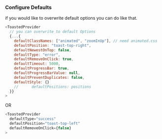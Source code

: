 ### Configure Defaults

if you would like to overwrite default options you can do like that.

```js
<ToastedProvider
  // you can overwrite to default Options
  {...{
    defaultClassNames: ["animated", "zoomInUp"], // need animated.css
    defaultPosition: "toast-top-right",
    defaultNewestOnTop: false,
    defaultType: "error",
    defaultRemoveOnClick: true,
    defaultTimeout: 5000,
    defaultProgressBar: true,
    defaultProgressBarValue: null,
    defaultPreventDuplicates: false,
    defaultStyle: {}
    //      defaultPositions: positions
  }}
>
```

OR

```js
<ToastedProvider
  defaultType="success"
  defaultPosition="toast-top-left"
  defaultRemoveOnClick={false}
>
```
